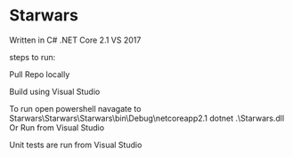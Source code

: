 # Starwars

Written in C# .NET Core 2.1 VS 2017

steps to run:

Pull Repo locally

Build using Visual Studio

To run open powershell navagate to <location of code>Starwars\Starwars\Starwars\bin\Debug\netcoreapp2.1 dotnet .\Starwars.dll
Or
Run from Visual Studio

Unit tests are run from Visual Studio
